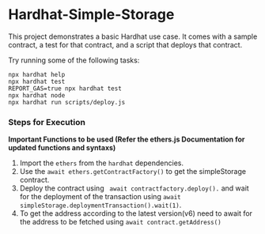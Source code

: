 # Hardhat-Simple-Storage

This project demonstrates a basic Hardhat use case. It comes with a sample contract, a test for that contract, and a script that deploys that contract.

Try running some of the following tasks:

```shell
npx hardhat help
npx hardhat test
REPORT_GAS=true npx hardhat test
npx hardhat node
npx hardhat run scripts/deploy.js
```

### Steps for Execution

**Important Functions to be used (Refer the ethers.js Documentation for updated functions and syntaxs)**

1. Import the `ethers` from the `hardhat` dependencies.
2. Use the `await ethers.getContractFactory()` to get the simpleStorage contract.
3. Deploy the contract using ` await contractfactory.deploy().` and wait for the deployment of the transaction using `await simpleStorage.deploymentTransaction().wait(1)`.
4. To get the address according to the latest version(v6) need to await for the address to be fetched using `await contract.getAddress()`
